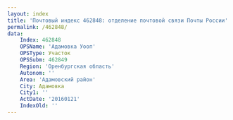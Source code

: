 ```yaml
---
layout: index
title: 'Почтовый индекс 462848: отделение почтовой связи Почты России'
permalink: /462848/
data:
    Index: 462848
    OPSName: 'Адамовка Уооп'
    OPSType: Участок
    OPSSubm: 462849
    Region: 'Оренбургская область'
    Autonom: ''
    Area: 'Адамовский район'
    City: Адамовка
    City1: ''
    ActDate: '20160121'
    IndexOld: ''
---
```

